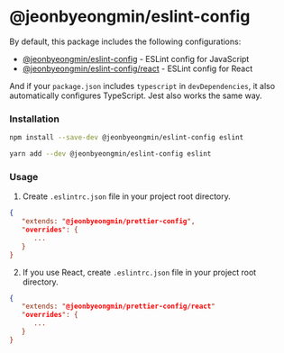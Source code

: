 # @jeonbyeongmin/eslint-config

By default, this package includes the following configurations:

- [@jeonbyeongmin/eslint-config](./index.js) - ESLint config for JavaScript
- [@jeonbyeongmin/eslint-config/react](./react.js) - ESLint config for React

And if your `package.json` includes `typescript` in `devDependencies`, it also automatically configures TypeScript. Jest also works the same way.

### Installation

```bash
npm install --save-dev @jeonbyeongmin/eslint-config eslint
```

```bash
yarn add --dev @jeonbyeongmin/eslint-config eslint
```

### Usage

1. Create `.eslintrc.json` file in your project root directory.

```json
{
   "extends: "@jeonbyeongmin/prettier-config",
   "overrides": {
      ...
   }
}
```

2. If you use React, create `.eslintrc.json` file in your project root directory.

```json
{
   "extends: "@jeonbyeongmin/prettier-config/react"
   "overrides": {
      ...
   }
}
```
